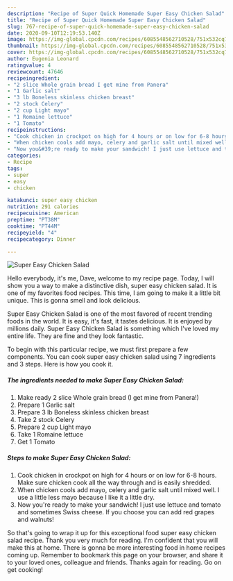 ```yaml
---
description: "Recipe of Super Quick Homemade Super Easy Chicken Salad"
title: "Recipe of Super Quick Homemade Super Easy Chicken Salad"
slug: 767-recipe-of-super-quick-homemade-super-easy-chicken-salad
date: 2020-09-10T12:19:53.140Z
image: https://img-global.cpcdn.com/recipes/6085548562710528/751x532cq70/super-easy-chicken-salad-recipe-main-photo.jpg
thumbnail: https://img-global.cpcdn.com/recipes/6085548562710528/751x532cq70/super-easy-chicken-salad-recipe-main-photo.jpg
cover: https://img-global.cpcdn.com/recipes/6085548562710528/751x532cq70/super-easy-chicken-salad-recipe-main-photo.jpg
author: Eugenia Leonard
ratingvalue: 4
reviewcount: 47646
recipeingredient:
- "2 slice Whole grain bread I get mine from Panera"
- "1 Garlic salt"
- "3 lb Boneless skinless chicken breast"
- "2 stock Celery"
- "2 cup Light mayo"
- "1 Romaine lettuce"
- "1 Tomato"
recipeinstructions:
- "Cook chicken in crockpot on high for 4 hours or on low for 6-8 hours. Make sure chicken cook all the way through and is easily shredded."
- "When chicken cools add mayo, celery and garlic salt until mixed well. I use a little less mayo because I like it a little dry."
- "Now you&#39;re ready to make your sandwich! I just use lettuce and tomato and sometimes Swiss cheese. If you choose you can add red grapes and walnuts!"
categories:
- Recipe
tags:
- super
- easy
- chicken

katakunci: super easy chicken 
nutrition: 291 calories
recipecuisine: American
preptime: "PT38M"
cooktime: "PT44M"
recipeyield: "4"
recipecategory: Dinner

---
```



![Super Easy Chicken Salad](https://img-global.cpcdn.com/recipes/6085548562710528/751x532cq70/super-easy-chicken-salad-recipe-main-photo.jpg)

Hello everybody, it's me, Dave, welcome to my recipe page. Today, I will show you a way to make a distinctive dish, super easy chicken salad. It is one of my favorites food recipes. This time, I am going to make it a little bit unique. This is gonna smell and look delicious.



Super Easy Chicken Salad is one of the most favored of recent trending foods in the world. It is easy, it's fast, it tastes delicious. It is enjoyed by millions daily. Super Easy Chicken Salad is something which I've loved my entire life. They are fine and they look fantastic.


To begin with this particular recipe, we must first prepare a few components. You can cook super easy chicken salad using 7 ingredients and 3 steps. Here is how you cook it.

<!--inarticleads1-->

##### The ingredients needed to make Super Easy Chicken Salad:

1. Make ready 2 slice Whole grain bread (I get mine from Panera!)
1. Prepare 1 Garlic salt
1. Prepare 3 lb Boneless skinless chicken breast
1. Take 2 stock Celery
1. Prepare 2 cup Light mayo
1. Take 1 Romaine lettuce
1. Get 1 Tomato




<!--inarticleads2-->

##### Steps to make Super Easy Chicken Salad:

1. Cook chicken in crockpot on high for 4 hours or on low for 6-8 hours. Make sure chicken cook all the way through and is easily shredded.
1. When chicken cools add mayo, celery and garlic salt until mixed well. I use a little less mayo because I like it a little dry.
1. Now you&#39;re ready to make your sandwich! I just use lettuce and tomato and sometimes Swiss cheese. If you choose you can add red grapes and walnuts!




So that's going to wrap it up for this exceptional food super easy chicken salad recipe. Thank you very much for reading. I'm confident that you will make this at home. There is gonna be more interesting food in home recipes coming up. Remember to bookmark this page on your browser, and share it to your loved ones, colleague and friends. Thanks again for reading. Go on get cooking!
